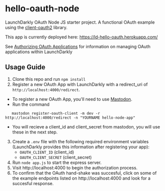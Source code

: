 # hello-oauth-node

LaunchDarkly OAuth Node JS starter project. A functional OAuth example using the [client-oauth2](https://github.com/mulesoft/js-client-oauth2) library.

This app is currently deployed here: https://ld-hello-oauth.herokuapp.com/

See [Authorizing OAuth Applications](https://docs.launchdarkly.com/docs/authorizing-oauth-applications) for information on managing OAuth applications within LaunchDarkly

## Usage Guide

1. Clone this repo and run `npm install`
2. Register a new OAuth App with LaunchDarkly with a redirect_uri of `http://localhost:4000/redirect`.

- To register a new OAuth App, you'll need to use [Mastodon](https://github.com/launchdarkly/mastodon).
- Run the command

```
   mastodon register-oauth-client -m dev -r http://localhost:4000/redirect -n "YOURNAME hello-node-app"
```

- You will recieve a client_id and client_secret from mastodon, you will use these in the next step.

3. Create a `.env` file with the following required environment variables (LaunchDarkly provides this information after registering your app):
   - `OAUTH_CLIENT_ID` (client_id)
   - `OAUTH_CLIENT_SECRET` (client_secret)
4. Run `node app.js` to start the express server.
5. Visit http://localhost:4000 to begin the authorization process.
6. To confirm that the OAuth hand-shake was succesful, click on some of the example endpoints listed on http://localhost:4000 and look for a succesful response.
